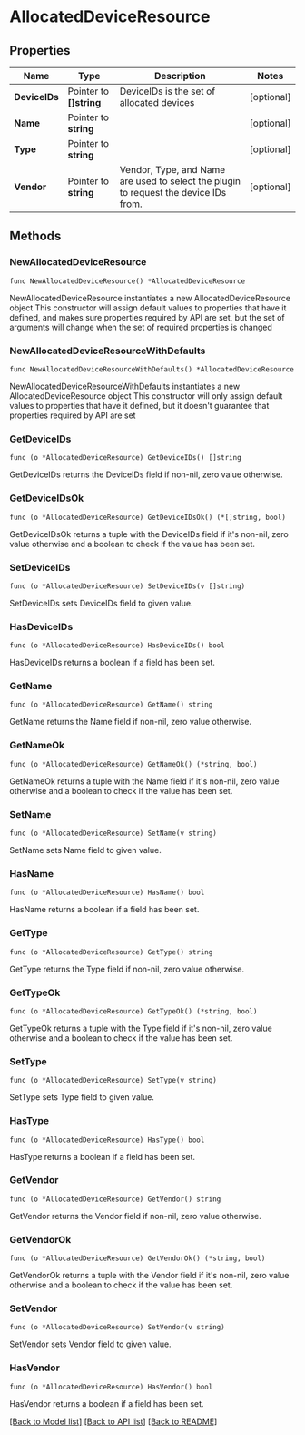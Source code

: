 # AllocatedDeviceResource

## Properties

Name | Type | Description | Notes
------------ | ------------- | ------------- | -------------
**DeviceIDs** | Pointer to **[]string** | DeviceIDs is the set of allocated devices | [optional] 
**Name** | Pointer to **string** |  | [optional] 
**Type** | Pointer to **string** |  | [optional] 
**Vendor** | Pointer to **string** | Vendor, Type, and Name are used to select the plugin to request the device IDs from. | [optional] 

## Methods

### NewAllocatedDeviceResource

`func NewAllocatedDeviceResource() *AllocatedDeviceResource`

NewAllocatedDeviceResource instantiates a new AllocatedDeviceResource object
This constructor will assign default values to properties that have it defined,
and makes sure properties required by API are set, but the set of arguments
will change when the set of required properties is changed

### NewAllocatedDeviceResourceWithDefaults

`func NewAllocatedDeviceResourceWithDefaults() *AllocatedDeviceResource`

NewAllocatedDeviceResourceWithDefaults instantiates a new AllocatedDeviceResource object
This constructor will only assign default values to properties that have it defined,
but it doesn't guarantee that properties required by API are set

### GetDeviceIDs

`func (o *AllocatedDeviceResource) GetDeviceIDs() []string`

GetDeviceIDs returns the DeviceIDs field if non-nil, zero value otherwise.

### GetDeviceIDsOk

`func (o *AllocatedDeviceResource) GetDeviceIDsOk() (*[]string, bool)`

GetDeviceIDsOk returns a tuple with the DeviceIDs field if it's non-nil, zero value otherwise
and a boolean to check if the value has been set.

### SetDeviceIDs

`func (o *AllocatedDeviceResource) SetDeviceIDs(v []string)`

SetDeviceIDs sets DeviceIDs field to given value.

### HasDeviceIDs

`func (o *AllocatedDeviceResource) HasDeviceIDs() bool`

HasDeviceIDs returns a boolean if a field has been set.

### GetName

`func (o *AllocatedDeviceResource) GetName() string`

GetName returns the Name field if non-nil, zero value otherwise.

### GetNameOk

`func (o *AllocatedDeviceResource) GetNameOk() (*string, bool)`

GetNameOk returns a tuple with the Name field if it's non-nil, zero value otherwise
and a boolean to check if the value has been set.

### SetName

`func (o *AllocatedDeviceResource) SetName(v string)`

SetName sets Name field to given value.

### HasName

`func (o *AllocatedDeviceResource) HasName() bool`

HasName returns a boolean if a field has been set.

### GetType

`func (o *AllocatedDeviceResource) GetType() string`

GetType returns the Type field if non-nil, zero value otherwise.

### GetTypeOk

`func (o *AllocatedDeviceResource) GetTypeOk() (*string, bool)`

GetTypeOk returns a tuple with the Type field if it's non-nil, zero value otherwise
and a boolean to check if the value has been set.

### SetType

`func (o *AllocatedDeviceResource) SetType(v string)`

SetType sets Type field to given value.

### HasType

`func (o *AllocatedDeviceResource) HasType() bool`

HasType returns a boolean if a field has been set.

### GetVendor

`func (o *AllocatedDeviceResource) GetVendor() string`

GetVendor returns the Vendor field if non-nil, zero value otherwise.

### GetVendorOk

`func (o *AllocatedDeviceResource) GetVendorOk() (*string, bool)`

GetVendorOk returns a tuple with the Vendor field if it's non-nil, zero value otherwise
and a boolean to check if the value has been set.

### SetVendor

`func (o *AllocatedDeviceResource) SetVendor(v string)`

SetVendor sets Vendor field to given value.

### HasVendor

`func (o *AllocatedDeviceResource) HasVendor() bool`

HasVendor returns a boolean if a field has been set.


[[Back to Model list]](../README.md#documentation-for-models) [[Back to API list]](../README.md#documentation-for-api-endpoints) [[Back to README]](../README.md)


